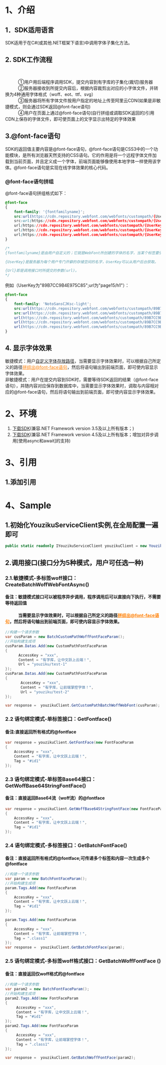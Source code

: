 # 1、介绍

## 1．SDK适用语言
SDK适用于在C#(或其他.NET框架下语言)中调用字体子集化方法。

## 2. SDK工作流程<br/>　
   ①用户用后端程序调用SDK，提交内容到有字库的子集化(裁切)服务器<br/>
   ②服务器接收到所提交内容后，根据内容裁剪出对应的小字体文件，并转换为4种通用字体格式（woff、eot、ttf、svg）<br/>
   ③服务器将所有字体文件按用户指定的地址上传至阿里云CDN(如果是非敏捷模式，则会通过SDK返回@font-face语句)<br/>
   ④用户在页面上通过@font-face语句(自行拼组或调取SDK返回的)引用CDN上保存的字体文件，即可使页面上的文字显示出特定的字体效果<br/>
## 3.@font-face语句<br/>
SDK的返回值主要内容是@font-face语句，@font-face语句是CSS3中的一个功能模块，是所有浏览器天然支持的CSS语句。它的作用是将一个远程字体文件加载到当前页面，并且定义成一个字体，前端页面能够像使用本地字体一样使用该字体。@font-face语句是实现在线字体效果的核心代码。<br/>
### @font-face语句拼组
@font-face语句拼组格式如下：
```css
@font-face
{
    font-family: '{fontfamilyname}';
    src:url(https://cdn.repository.webfont.com/webfonts/custompath/{UserKey}/{Url}.gif);
    src:url(https://cdn.repository.webfont.com/webfonts/custompath/{UserKey}/{Url}.gif#iefix) format('embedded-opentype'),
    url(https://cdn.repository.webfont.com/webfonts/custompath/{UserKey}/{Url}.png) format('woff2'),
    url(https://cdn.repository.webfont.com/webfonts/custompath/{UserKey}/{Url}.bmp) format('woff'),
    url(https://cdn.repository.webfont.com/webfonts/custompath/{UserKey}/{Url}.jpg) format('truetype');
}

/* 
{fontfamilyname}是由用户自定义的；它就是WebFont所创建的字体的名字，当某个标签要引用这个WebFont时，font-family必须与它一致；同一页面，不能重复创建相同的{fontfamilyname}。

{UserKey}是服务器为每个用户专门开僻的存储空间的名字，UserKey可以从用户后台获取。

{Url}即是调用接口时所提交的参数(url)。
*/
```
例如（UserKey为"89B7CC9B4E975C85";url为"page15/h1"）：
```css
@font-face
{
    font-family: 'NotoSansCJKsc-light';
    src:url(https://cdn.repository.webfont.com/webfonts/custompath/89B7CC9B4E975C85/page15/h1.gif);
    src:url(https://cdn.repository.webfont.com/webfonts/custompath/89B7CC9B4E975C85/page15/h1.gif#iefix) format('embedded-opentype'),
    url(https://cdn.repository.webfont.com/webfonts/custompath/89B7CC9B4E975C85/page15/h1.png) format('woff2'),
    url(https://cdn.repository.webfont.com/webfonts/custompath/89B7CC9B4E975C85/page15/h1.bmp) format('woff'),
    url(https://cdn.repository.webfont.com/webfonts/custompath/89B7CC9B4E975C85/page15/h1.jpg) format('truetype');
}
```
## 4. 显示字体效果
敏捷模式：用户<a href="#user-content-4自定义路径生成模式">自定义字体存放路径</a>，当需要显示字体效果时，可以根据自己所定义的路径<a href="http://service.youziku.com/index.html#format" target="_blank" style="color: #ff7e00;">拼组出@font-face语句</a>，然后将语句输出到前端页面，即可使内容显示字体效果。<br />
非敏捷模式：用户在提交内容到SDK时，需要等待SDK返回的结果（@font-face语句），并随内容对应保存到数据库中，当需要显示字体效果时，调取与内容相对应的@font-face语句，然后将语句输出到前端页面，即可使内容显示字体效果。


# 2、环境
1. <a href="https://github.com/youziku/youziku-sdk-csharp/raw/master/sdk下载/Youziku.SDK.v35.zip">下载SDK</a>(兼容.NET Framework version 3.5及以上所有版本；) <br />
2. <a href="https://github.com/youziku/youziku-sdk-csharp/raw/master/sdk下载/Youziku.SDK.v45.zip">下载SDK</a>(兼容.NET Framework version 4.5及以上所有版本；增加对异步调用[使用async和await]的支持)

# 3、引用
## 1.添加引用

# 4、Sample
## 1.初始化YouzikuServiceClient实例,在全局配置一遍即可
```csharp 
public static readonly IYouzikuServiceClient youzikuClient = new YouzikuServiceClient("xxxxxx");//apiKey
```

## 2.调用接口(接口分为5种模式，用户可任选一种)
### 2.1.敏捷模式-多标签woff接口：CreateBatchWoffWebFontAsync()
#### 备注：敏捷模式接口可以被程序异步调用，程序调用后可以直接向下执行，不需要等待返回值
#### &emsp;&emsp;&emsp;当需要显示字体效果时，可以根据自己所定义的路径<a href="http://service.youziku.com/index.html#format" target="_blank" style="color: #ff7e00;">拼组出@font-face语句</a>，然后将语句输出到前端页面，即可使内容显示字体效果。

``` csharp
//构建一个请求参数
var cusParam = new BatchCustomPathWoffFontFaceParam();
//开始构建生成项
cusParam.Datas.Add(new CustomPathFontFaceParam
{
      AccessKey = "xxx",
      Content = "有字库，让中文跃上云端！",
      Url = "youziku/test-1"
});
cusParam.Datas.Add(new CustomPathFontFaceParam
{
       AccessKey = "xxx",
       Content = "有字库，让前端掌控字体！",
       Url = "youziku/test-2"
});

var response =  youzikuClient.GetCustomPathBatchWoffWebFont(cusParam);
```


### 2.2 语句绑定模式-单标签接口：GetFontface()
#### 备注:直接返回所有格式的@fontface

``` csharp
var response = youzikuClient.GetFontFace(new FontFaceParam
{
    AccessKey = "xxx",
    Content = "有字库，让中文跃上云端！",
    Tag = "#id1"
});
```

### 2.3 语句绑定模式-单标签Base64接口：GetWoffBase64StringFontFace()
#### 备注：直接返回Base64流（woff流）的@fontface

``` csharp
var response = youzikuClient.GetWoffBase64StringFontFace(new FontFaceParam
{
    AccessKey = "xxx",
    Content = "有字库，让中文跃上云端！",
    Tag = "#id1"
});
```


### 2.4 语句绑定模式-多标签接口：GetBatchFontFace()
#### 备注：直接返回所有格式的@fontface;可传递多个标签和内容一次生成多个@fontface

``` csharp
//构建一个请求参数
var param = new BatchFontFaceParam();
//开始构建生成项
param.Tags.Add(new FontFaceParam
{
    AccessKey = "xxx",
    Content = "有字库，让中文跃上云端！",
    Tag = "#id1"
});

param.Tags.Add(new FontFaceParam
{
    AccessKey = "xxx",
    Content = "有字库，让前端掌控字体！",
    Tag = ".class1"
});
var response =  youzikuClient.GetBatchFontFace(param);
```

### 2.5 语句绑定模式-多标签woff格式接口：GetBatchWoffFontFace ()
#### 备注：直接返回仅woff格式的@fontface

``` csharp
//构建一个请求参数
var param2 = new BatchFontFaceParam();
//开始构建生成项
param2.Tags.Add(new FontFaceParam
{
     AccessKey = "xxx",
     Content = "有字库，让中文跃上云端！",
     Tag = "#id1"
});
param2.Tags.Add(new FontFaceParam
{
     AccessKey = "xxx",
     Content = "有字库，让前端掌控字体！",
     Tag = ".class1"
});

var response =  youzikuClient.GetBatchWoffFontFace(param2);
```
